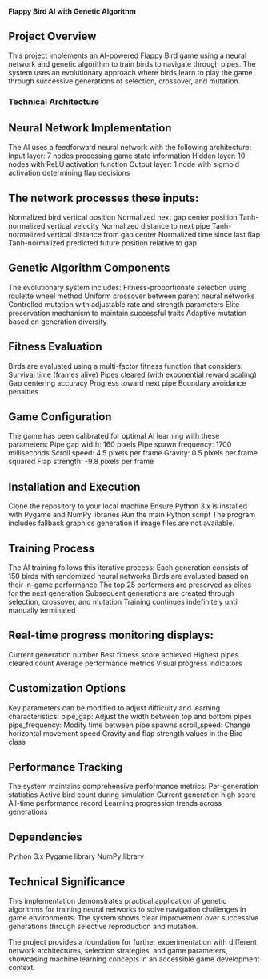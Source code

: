 #### Flappy Bird AI with Genetic Algorithm

## Project Overview
This project implements an AI-powered Flappy Bird game using a neural network and genetic algorithm to train birds to navigate through pipes. The system uses an evolutionary approach where birds learn to play the game through successive generations of selection, crossover, and mutation.

### Technical Architecture
## Neural Network Implementation
The AI uses a feedforward neural network with the following architecture:
Input layer: 7 nodes processing game state information
Hidden layer: 10 nodes with ReLU activation function
Output layer: 1 node with sigmoid activation determining flap decisions

## The network processes these inputs:
Normalized bird vertical position
Normalized next gap center position
Tanh-normalized vertical velocity
Normalized distance to next pipe
Tanh-normalized vertical distance from gap center
Normalized time since last flap
Tanh-normalized predicted future position relative to gap

## Genetic Algorithm Components
The evolutionary system includes:
Fitness-proportionate selection using roulette wheel method
Uniform crossover between parent neural networks
Controlled mutation with adjustable rate and strength parameters
Elite preservation mechanism to maintain successful traits
Adaptive mutation based on generation diversity

## Fitness Evaluation
Birds are evaluated using a multi-factor fitness function that considers:
Survival time (frames alive)
Pipes cleared (with exponential reward scaling)
Gap centering accuracy
Progress toward next pipe
Boundary avoidance penalties

## Game Configuration
The game has been calibrated for optimal AI learning with these parameters:
Pipe gap width: 160 pixels
Pipe spawn frequency: 1700 milliseconds
Scroll speed: 4.5 pixels per frame
Gravity: 0.5 pixels per frame squared
Flap strength: -9.8 pixels per frame

## Installation and Execution
Clone the repository to your local machine
Ensure Python 3.x is installed with Pygame and NumPy libraries
Run the main Python script
The program includes fallback graphics generation if image files are not available.

## Training Process
The AI training follows this iterative process:
Each generation consists of 150 birds with randomized neural networks
Birds are evaluated based on their in-game performance
The top 25 performers are preserved as elites for the next generation
Subsequent generations are created through selection, crossover, and mutation
Training continues indefinitely until manually terminated

## Real-time progress monitoring displays:
Current generation number
Best fitness score achieved
Highest pipes cleared count
Average performance metrics
Visual progress indicators

## Customization Options
Key parameters can be modified to adjust difficulty and learning characteristics:
pipe_gap: Adjust the width between top and bottom pipes
pipe_frequency: Modify time between pipe spawns
scroll_speed: Change horizontal movement speed
Gravity and flap strength values in the Bird class

## Performance Tracking
The system maintains comprehensive performance metrics:
Per-generation statistics
Active bird count during simulation
Current generation high score
All-time performance record
Learning progression trends across generations

## Dependencies
Python 3.x
Pygame library
NumPy library

## Technical Significance
This implementation demonstrates practical application of genetic algorithms for training neural networks to solve navigation challenges in game environments. The system shows clear improvement over successive generations through selective reproduction and mutation.

The project provides a foundation for further experimentation with different network architectures, selection strategies, and game parameters, showcasing machine learning concepts in an accessible game development context.

